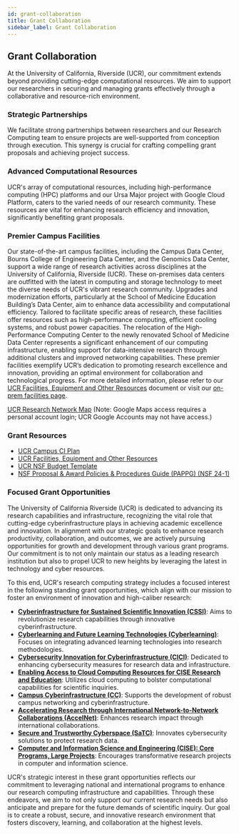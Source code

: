 ```yaml
---
id: grant-collaboration
title: Grant Collaboration
sidebar_label: Grant Collaboration
---
```


## Grant Collaboration

At the University of California, Riverside (UCR), our commitment extends beyond providing cutting-edge computational resources. We aim to support our researchers in securing and managing grants effectively through a collaborative and resource-rich environment.

### Strategic Partnerships

We facilitate strong partnerships between researchers and our Research Computing team to ensure projects are well-supported from conception through execution. This synergy is crucial for crafting compelling grant proposals and achieving project success.

### Advanced Computational Resources

UCR's array of computational resources, including high-performance computing (HPC) platforms and our Ursa Major project with Google Cloud Platform, caters to the varied needs of our research community. These resources are vital for enhancing research efficiency and innovation, significantly benefiting grant proposals.

### Premier Campus Facilities

Our state-of-the-art campus facilities, including the Campus Data Center, Bourns College of Engineering Data Center, and the Genomics Data Center, support a wide range of research activities across disciplines at the University of California, Riverside (UCR). These on-premises data centers are outfitted with the latest in computing and storage technology to meet the diverse needs of UCR's vibrant research community. Upgrades and modernization efforts, particularly at the School of Medicine Education Building’s Data Center, aim to enhance data accessibility and computational efficiency. Tailored to facilitate specific areas of research, these facilities offer resources such as high-performance computing, efficient cooling systems, and robust power capacities. The relocation of the High-Performance Computing Center to the newly renovated School of Medicine Data Center represents a significant enhancement of our computing infrastructure, enabling support for data-intensive research through additional clusters and improved networking capabilities. These premier facilities exemplify UCR’s dedication to promoting research excellence and innovation, providing an optimal environment for collaboration and technological progress. For more detailed information, please refer to our [UCR Facilities, Equipment and Other Resources](https://docs.google.com/document/d/1RnK6ifJdQyiTRPS7RQhEJIyI9yl0L1OSIA36DbB9nE4/edit?usp=sharing) document or visit our [on-prem facilities page](./on-prem-facilities.md).

[UCR Research Network Map](https://www.google.com/maps/d/u/0/viewer?mid=1S7OMAHp160ysAQ1lv5EAFvwRvQrMXXsZ&hl=en&ll=33.97349853705288%2C-117.32628710552207&z=17) (Note: Google Maps access requires a personal account login; UCR Google Accounts may not have access.)

### Grant Resources

* [UCR Campus CI Plan](https://docs.google.com/document/d/1vldZNIs0aSeW_pJ8qnOPw4rCEOTs1G0GiauEObfPryc/edit?usp=sharing)
* [UCR Facilities, Equipment and Other Resources](https://docs.google.com/document/d/1RnK6ifJdQyiTRPS7RQhEJIyI9yl0L1OSIA36DbB9nE4/edit?usp=sharing)
* [UCR NSF Budget Template](https://docs.google.com/spreadsheets/d/18nOpvPMo8uIVoxSCzNpfWxAsPhVGo7yh/edit#gid=797007624)
* [NSF Proposal & Award Policies & Procedures Guide (PAPPG) (NSF 24-1)](https://nsf-gov-resources.nsf.gov/files/nsf24_1.pdf)

### Focused Grant Opportunities

The University of California Riverside (UCR) is dedicated to advancing its research capabilities and infrastructure, recognizing the vital role that cutting-edge cyberinfrastructure plays in achieving academic excellence and innovation. In alignment with our strategic goals to enhance research productivity, collaboration, and outcomes, we are actively pursuing opportunities for growth and development through various grant programs. Our commitment is to not only maintain our status as a leading research institution but also to propel UCR to new heights by leveraging the latest in technology and cyber resources.

To this end, UCR's research computing strategy includes a focused interest in the following standing grant opportunities, which align with our mission to foster an environment of innovation and high-caliber research:

- [**Cyberinfrastructure for Sustained Scientific Innovation (CSSI)**](https://www.nsf.gov/pubs/2022/nsf22632/nsf22632.htm): Aims to revolutionize research capabilities through innovative cyberinfrastructure.
- [**Cyberlearning and Future Learning Technologies (Cyberlearning)**](https://www.nsf.gov/funding/pgm_summ.jsp?pims_id=504984): Focuses on integrating advanced learning technologies into research methodologies.
- [**Cybersecurity Innovation for Cyberinfrastructure (CICI)**](https://www.nsf.gov/pubs/2023/nsf23517/nsf23517.htm): Dedicated to enhancing cybersecurity measures for research data and infrastructure.
- [**Enabling Access to Cloud Computing Resources for CISE Research and Education**](https://www.nsf.gov/funding/pgm_summ.jsp?pims_id=505686): Utilizes cloud computing to bolster computational capabilities for scientific inquiries.
- [**Campus Cyberinfrastructure (CC)**](https://www.nsf.gov/funding/pgm_summ.jsp?pims_id=504748): Supports the development of robust campus networking and cyberinfrastructure.
- [**Accelerating Research through International Network-to-Network Collaborations (AccelNet)**](https://www.nsf.gov/funding/pgm_summ.jsp?pims_id=505602): Enhances research impact through international collaborations.
- [**Secure and Trustworthy Cyberspace (SaTC)**](https://www.nsf.gov/pubs/2022/nsf22517/nsf22517.htm): Innovates cybersecurity solutions to protect research data.
- [**Computer and Information Science and Engineering (CISE): Core Programs, Large Projects**](https://www.nsf.gov/pubs/2023/nsf23524/nsf23524.htm): Encourages transformative research projects in computer and information science.

UCR's strategic interest in these grant opportunities reflects our commitment to leveraging national and international programs to enhance our research computing infrastructure and capabilities. Through these endeavors, we aim to not only support our current research needs but also anticipate and prepare for the future demands of scientific inquiry. Our goal is to create a robust, secure, and innovative research environment that fosters discovery, learning, and collaboration at the highest levels.


